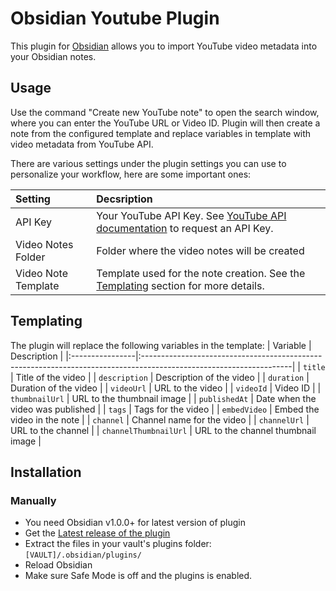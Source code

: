# Obsidian Youtube Plugin

This plugin for [Obsidian](https://obsidian.md) allows you to import YouTube video metadata into your Obsidian notes.

## Usage

Use the command "Create new YouTube note" to open the search window, where you can enter the YouTube URL or Video ID. Plugin will then create a note from the configured template and replace variables in template with video metadata from YouTube API.

There are various settings under the plugin settings you can use to personalize your workflow, here are some important ones:

| Setting             | Decsription                                                                                                                            |
| :------------------ | :------------------------------------------------------------------------------------------------------------------------------------- |
| API Key             | Your YouTube API Key. See [YouTube API documentation](https://developers.google.com/youtube/v3/getting-started) to request an API Key. |
| Video Notes Folder  | Folder where the video notes will be created                                                                                           |
| Video Note Template | Template used for the note creation. See the [Templating](#templating) section for more details.                                       |

## Templating

The plugin will replace the following variables in the template:
| Variable | Description |
|:----------------|:-------------------------------------------------------------------------------------------------------------------|
| `title` | Title of the video |
| `description` | Description of the video |
| `duration` | Duration of the video |
| `videoUrl` | URL to the video |
| `videoId` | Video ID |
| `thumbnailUrl` | URL to the thumbnail image |
| `publishedAt` | Date when the video was published |
| `tags` | Tags for the video |
| `embedVideo` | Embed the video in the note |
| `channel` | Channel name for the video |
| `channelUrl` | URL to the channel |
| `channelThumbnailUrl` | URL to the channel thumbnail image |

## Installation

### Manually

-   You need Obsidian v1.0.0+ for latest version of plugin
-   Get the [Latest release of the plugin](https://github.com/jeffbeaulieu/obsidian-youtube/releases/latest)
-   Extract the files in your vault's plugins folder: `[VAULT]/.obsidian/plugins/`
-   Reload Obsidian
-   Make sure Safe Mode is off and the plugins is enabled.
